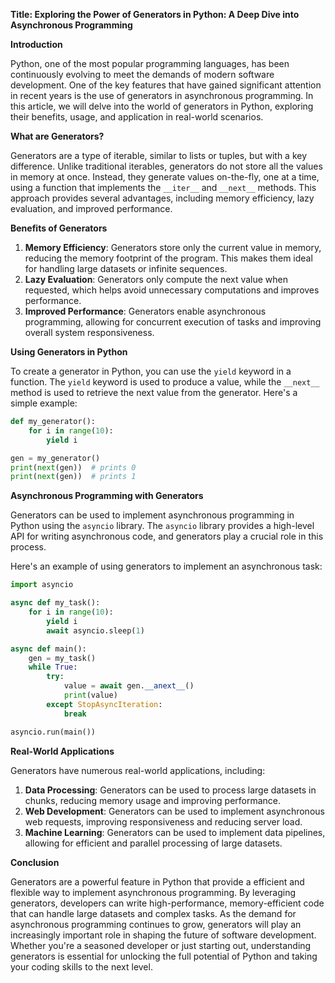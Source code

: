 **Title: Exploring the Power of Generators in Python: A Deep Dive into Asynchronous Programming**

**Introduction**

Python, one of the most popular programming languages, has been continuously evolving to meet the demands of modern software development. One of the key features that have gained significant attention in recent years is the use of generators in asynchronous programming. In this article, we will delve into the world of generators in Python, exploring their benefits, usage, and application in real-world scenarios.

**What are Generators?**

Generators are a type of iterable, similar to lists or tuples, but with a key difference. Unlike traditional iterables, generators do not store all the values in memory at once. Instead, they generate values on-the-fly, one at a time, using a function that implements the `__iter__` and `__next__` methods. This approach provides several advantages, including memory efficiency, lazy evaluation, and improved performance.

**Benefits of Generators**

1. **Memory Efficiency**: Generators store only the current value in memory, reducing the memory footprint of the program. This makes them ideal for handling large datasets or infinite sequences.
2. **Lazy Evaluation**: Generators only compute the next value when requested, which helps avoid unnecessary computations and improves performance.
3. **Improved Performance**: Generators enable asynchronous programming, allowing for concurrent execution of tasks and improving overall system responsiveness.

**Using Generators in Python**

To create a generator in Python, you can use the `yield` keyword in a function. The `yield` keyword is used to produce a value, while the `__next__` method is used to retrieve the next value from the generator. Here's a simple example:
```python
def my_generator():
    for i in range(10):
        yield i

gen = my_generator()
print(next(gen))  # prints 0
print(next(gen))  # prints 1
```
**Asynchronous Programming with Generators**

Generators can be used to implement asynchronous programming in Python using the `asyncio` library. The `asyncio` library provides a high-level API for writing asynchronous code, and generators play a crucial role in this process.

Here's an example of using generators to implement an asynchronous task:
```python
import asyncio

async def my_task():
    for i in range(10):
        yield i
        await asyncio.sleep(1)

async def main():
    gen = my_task()
    while True:
        try:
            value = await gen.__anext__()
            print(value)
        except StopAsyncIteration:
            break

asyncio.run(main())
```
**Real-World Applications**

Generators have numerous real-world applications, including:

1. **Data Processing**: Generators can be used to process large datasets in chunks, reducing memory usage and improving performance.
2. **Web Development**: Generators can be used to implement asynchronous web requests, improving responsiveness and reducing server load.
3. **Machine Learning**: Generators can be used to implement data pipelines, allowing for efficient and parallel processing of large datasets.

**Conclusion**

Generators are a powerful feature in Python that provide a efficient and flexible way to implement asynchronous programming. By leveraging generators, developers can write high-performance, memory-efficient code that can handle large datasets and complex tasks. As the demand for asynchronous programming continues to grow, generators will play an increasingly important role in shaping the future of software development. Whether you're a seasoned developer or just starting out, understanding generators is essential for unlocking the full potential of Python and taking your coding skills to the next level.